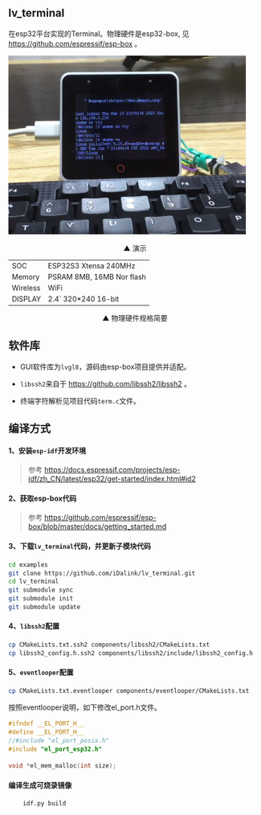## lv_terminal
在esp32平台实现的Terminal。物理硬件是esp32-box, 见 https://github.com/espressif/esp-box 。

![screenshooter](https://github.com/iDalink/lv_terminal/blob/main/screenshooter.png?raw=true)
<center>▲ 演示</center>

|       |  |
| ----------- | ----------- |
| SOC      | ESP32S3 Xtensa 240MHz       |
| Memory   | PSRAM 8MB, 16MB Nor flash     |
| Wireless   | WiFi     |
| DISPLAY   | 2.4` 320*240 16-bit     |
<center>▲ 物理硬件规格简要</center>

## 软件库
- GUI软件库为`lvgl8`，源码由esp-box项目提供并适配。

- `libssh2`来自于 https://github.com/libssh2/libssh2 。

- 终端字符解析见项目代码`term.c`文件。


## 编译方式
#### 1、安装`esp-idf`开发环境
> 参考 https://docs.espressif.com/projects/esp-idf/zh_CN/latest/esp32/get-started/index.html#id2


#### 2、获取esp-box代码

> 参考 https://github.com/espressif/esp-box/blob/master/docs/getting_started.md

#### 3、下载`lv_terminal`代码，并更新子模块代码
```sh
cd examples
git clone https://github.com/iDalink/lv_terminal.git
cd lv_terminal
git submodule sync
git submodule init
git submodule update
```
#### 4、`libssh2`配置
```sh
cp CMakeLists.txt.ssh2 components/libssh2/CMakeLists.txt
cp libssh2_config.h.ssh2 components/libssh2/include/libssh2_config.h
```

#### 5、`eventlooper`配置
```sh
cp CMakeLists.txt.eventlooper components/eventlooper/CMakeLists.txt
```
按照eventlooper说明，如下修改el_port.h文件。

```c
#ifndef __EL_PORT_H__
#define __EL_PORT_H__
//#include "el_port_posix.h"
#include "el_port_esp32.h"

void *el_mem_malloc(int size);
```

#### 编译生成可烧录镜像
```sh
    idf.py build
```